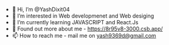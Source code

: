 - 👋 Hi, I’m @YashDixit04
- 👀 I’m interested in Web developmenet and Web desiging
- 🌱 I’m currently learning JAVASCRIPT and React.Js
- 💞️ Found out more about me - https://8r95v8-3000.csb.app/
- 📫 How to reach me - mail me on yash9369d@gmail.com 

<!---
YashDixit04/YashDixit04 is a ✨ special ✨ repository because its `README.md` (this file) appears on your GitHub profile.
You can click the Preview link to take a look at your changes.
--->
